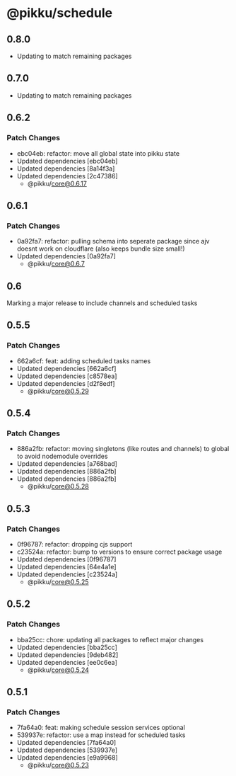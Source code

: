 # @pikku/schedule

## 0.8.0

- Updating to match remaining packages

## 0.7.0

- Updating to match remaining packages

## 0.6.2

### Patch Changes

- ebc04eb: refactor: move all global state into pikku state
- Updated dependencies [ebc04eb]
- Updated dependencies [8a14f3a]
- Updated dependencies [2c47386]
  - @pikku/core@0.6.17

## 0.6.1

### Patch Changes

- 0a92fa7: refactor: pulling schema into seperate package since ajv doesnt work on cloudflare (also keeps bundle size small!)
- Updated dependencies [0a92fa7]
  - @pikku/core@0.6.7

## 0.6

Marking a major release to include channels and scheduled tasks

## 0.5.5

### Patch Changes

- 662a6cf: feat: adding scheduled tasks names
- Updated dependencies [662a6cf]
- Updated dependencies [c8578ea]
- Updated dependencies [d2f8edf]
  - @pikku/core@0.5.29

## 0.5.4

### Patch Changes

- 886a2fb: refactor: moving singletons (like routes and channels) to global to avoid nodemodule overrides
- Updated dependencies [a768bad]
- Updated dependencies [886a2fb]
- Updated dependencies [886a2fb]
  - @pikku/core@0.5.28

## 0.5.3

### Patch Changes

- 0f96787: refactor: dropping cjs support
- c23524a: refactor: bump to versions to ensure correct package usage
- Updated dependencies [0f96787]
- Updated dependencies [64e4a1e]
- Updated dependencies [c23524a]
  - @pikku/core@0.5.25

## 0.5.2

### Patch Changes

- bba25cc: chore: updating all packages to reflect major changes
- Updated dependencies [bba25cc]
- Updated dependencies [9deb482]
- Updated dependencies [ee0c6ea]
  - @pikku/core@0.5.24

## 0.5.1

### Patch Changes

- 7fa64a0: feat: making schedule session services optional
- 539937e: refactor: use a map instead for scheduled tasks
- Updated dependencies [7fa64a0]
- Updated dependencies [539937e]
- Updated dependencies [e9a9968]
  - @pikku/core@0.5.23
